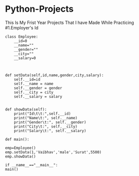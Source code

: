 # Python-Projects
This Is My Frist Year Projects That I have Made While Practicing
#1.Employer's Id

    class Employee:
        __id=0
        __name=""
        __gender=""
        __city=""
        __salary=0

  
  
    def setData(self,id,name,gender,city,salary):
        self.__id=id
        self.__name = name
        self.__gender = gender
        self.__city = city
        self.__salary = salary


    def showData(self):
        print("Id\t\t:",self.__id)
        print("Name\t:", self.__name)
        print("Gender\t:", self.__gender)
        print("City\t:", self.__city)
        print("Salary\t:", self.__salary)

    def main():
    
    emp=Employee()
    emp.setData(1,'Vaibhav','male','Surat',5500)
    emp.showData()

    if __name__=="__main__":
    main()
    
